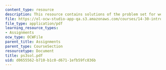 ```yaml
---
content_type: resource
description: This resource contains solutions of the problem set for week 3.
file: https://ol-ocw-studio-app-qa.s3.amazonaws.com/courses/14-30-introduction-to-statistical-method-in-economics-spring-2006/d0655562b710b1c0d6711efb59fc836b_ps3sol.pdf
file_type: application/pdf
learning_resource_types:
- Assignments
ocw_type: OCWFile
parent_title: Assignments
parent_type: CourseSection
resourcetype: Document
title: ps3sol.pdf
uid: d0655562-b710-b1c0-d671-1efb59fc836b
---
```

